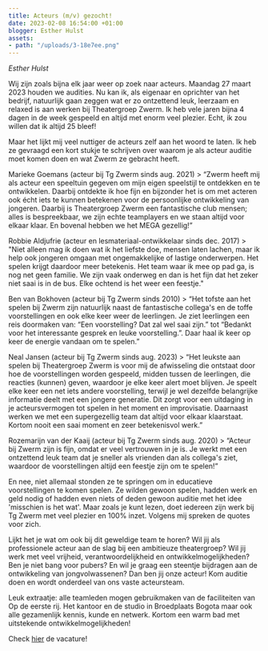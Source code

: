 ```yaml
---
title: Acteurs (m/v) gezocht!
date: 2023-02-08 16:54:00 +01:00
blogger: Esther Hulst
assets:
- path: "/uploads/3-18e7ee.png"
---
```


*Esther Hulst*

Wij zijn zoals bijna elk jaar weer op zoek naar acteurs. Maandag 27 maart 2023 houden we audities. Nu kan ik, als eigenaar en oprichter van het bedrijf, natuurlijk gaan zeggen wat er zo ontzettend leuk, leerzaam en relaxed is aan werken bij Theatergroep Zwerm. Ik heb vele jaren bijna 4 dagen in de week gespeeld en altijd met enorm veel plezier. Echt, ik zou willen dat ik altijd 25 bleef!

Maar het lijkt mij veel nuttiger de acteurs zelf aan het woord te laten. Ik heb ze gevraagd een kort stukje te schrijven over waarom je als acteur auditie moet komen doen en wat Zwerm ze gebracht heeft. 

Marieke Goemans (acteur bij Tg Zwerm sinds aug. 2021)
	> “Zwerm heeft mij als acteur een speeltuin gegeven om mijn eigen speelstijl te ontdekken en te ontwikkelen. Daarbij ontdekte ik hoe fijn en bijzonder het is om met acteren ook écht iets te kunnen betekenen voor de persoonlijke ontwikkeling van jongeren. Daarbij is Theatergroep Zwerm een fantastische club mensen; alles is bespreekbaar, we zijn echte teamplayers en we staan altijd voor elkaar klaar. En bovenal hebben we het MEGA gezellig!”

Robbie Aldjufrie (acteur en lesmateriaal-ontwikkelaar sinds dec. 2017)
	> "Niet alleen mag ik doen wat ik het liefste doe, mensen laten lachen, maar ik help ook jongeren omgaan met ongemakkelijke of lastige onderwerpen. Het spelen krijgt daardoor meer betekenis. Het team waar ik mee op pad ga, is nog net geen familie. We zijn vaak onderweg en dan is het fijn dat het zeker niet saai is in de bus. Elke ochtend is het weer een feestje."

Ben van Bokhoven (acteur bij Tg Zwerm sinds 2010)
	> “Het tofste aan het spelen bij Zwerm zijn natuurlijk naast de fantastische collega's en de toffe voorstellingen en ook elke keer weer de leerlingen. Je ziet leerlingen een reis doormaken van: “Een voorstelling? Dat zal wel saai zijn.” tot “Bedankt voor het interessante gesprek en leuke voorstelling.”. Daar haal ik keer op keer de energie vandaan om te spelen.”

Neal Jansen (acteur bij Tg Zwerm sinds aug. 2023)
	> “Het leukste aan spelen bij Theatergroep Zwerm is voor mij de afwisseling die ontstaat door hoe de voorstellingen worden gespeeld, midden tussen de leerlingen, die reacties (kunnen) geven, waardoor je elke keer alert moet blijven. Je speelt elke keer een net iets andere voorstelling, terwijl je wel dezelfde belangrijke informatie deelt met een jongere generatie. Dit zorgt voor een uitdaging in je acteursvermogen tot spelen in het moment en improvisatie. Daarnaast werken we met een supergezellig team dat altijd voor elkaar klaarstaat. Kortom nooit een saai moment en zeer betekenisvol werk.”

Rozemarijn van der Kaaij (acteur bij Tg Zwerm sinds aug. 2020)
	> “Acteur bij Zwerm zijn is fijn, omdat er veel vertrouwen in je is. Je werkt met een ontzettend leuk team dat je sneller als vrienden dan als collega's ziet, waardoor de voorstellingen altijd een feestje zijn om te spelen!”

En nee, niet allemaal stonden ze te springen om in educatieve voorstellingen te komen spelen. Ze wilden gewoon spelen, hadden werk en geld nodig of hadden even niets of deden gewoon auditie met het idee 'misschien is het wat'. Maar zoals je kunt lezen, doet iedereen zijn werk bij Tg Zwerm met veel plezier en 100% inzet. Volgens mij spreken de quotes voor zich. 

Lijkt het je wat om ook bij dit geweldige team te horen? Wil jij als professionele acteur aan de slag bij een ambitieuze theatergroep? Wil jij werk met veel vrijheid, verantwoordelijkheid en ontwikkelmogelijkheden? Ben je niet bang voor pubers? En wil je graag een steentje bijdragen aan de ontwikkeling van jongvolwassenen? Dan ben jij onze acteur! Kom auditie doen en wordt onderdeel van ons vaste acteursteam.

Leuk extraatje: alle teamleden mogen gebruikmaken van de faciliteiten van Op de eerste rij. Het kantoor en de studio in Broedplaats Bogota maar ook alle gezamenlijk kennis, kunde en netwerk. Kortom een warm bad met uitstekende ontwikkelmogelijkheden!

Check [hier](https://www.opde1sterij.nl/vacatures/) de vacature!